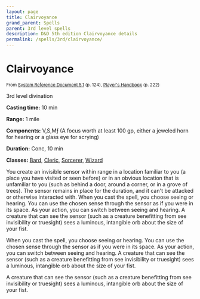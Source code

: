 ```yaml
---
layout: page
title: Clairvoyance
grand_parent: Spells
parent: 3rd level spells 
description: D&D 5th edition Clairvoyance details
permalink: /spells/3rd/clairvoyance/
---
```


# Clairvoyance

<small>From <a target="_blank" href="https://media.wizards.com/2016/downloads/DND/SRD-OGL_V5.1.pdf">System Reference Document 5.1</a> (p. 124), <a target="_blank" href="https://dnd.wizards.com/products/tabletop-games/rpg-products/rpg_playershandbook">Player's Handbook</a> (p. 222)</small>


3rd level divination

**Casting time:** 10 min

**Range:** 1 mile

**Components:** V,S,Mƒ (A focus worth at least 100 gp, either a jeweled horn for hearing or a glass eye for scrying)

**Duration:** Conc, 10 min

**Classes:** [Bard](/classes/bard/), [Cleric](/classes/cleric/), [Sorcerer](/classes/sorcerer/), [Wizard](/classes/wizard/)

You create an invisible sensor within range in a location familiar to you (a place you have visited or seen before) or in an obvious location that is unfamiliar to you (such as behind a door, around a corner, or in a grove of trees). The sensor remains in place for the duration, and it can't be attacked or otherwise interacted with. When you cast the spell, you choose seeing or hearing. You can use the chosen sense through the sensor as if you were in its space. As your action, you can switch between seeing and hearing. A creature that can see the sensor (such as a creature benefitting from see invisibility or truesight) sees a luminous, intangible orb about the size of your fist.

   When you cast the spell, you choose seeing or hearing. You can use the chosen sense through the sensor as if you were in its space. As your action, you can switch between seeing and hearing. A creature that can see the sensor (such as a creature benefitting from see invisibility or truesight) sees a luminous, intangible orb about the size of your fist.

   A creature that can see the sensor (such as a creature benefitting from see invisibility or truesight) sees a luminous, intangible orb about the size of your fist.